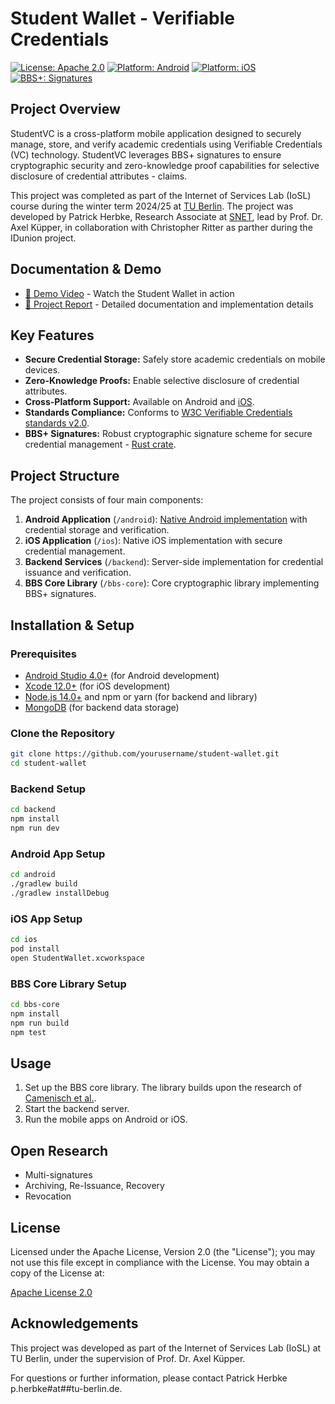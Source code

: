 # Student Wallet - Verifiable Credentials

[![License: Apache 2.0](https://img.shields.io/badge/License-Apache%202.0-blue.svg)](https://www.apache.org/licenses/LICENSE-2.0)
[![Platform: Android](https://img.shields.io/badge/Platform-Android-brightgreen.svg)](https://shields.io/)
[![Platform: iOS](https://img.shields.io/badge/Platform-iOS-lightgray.svg)](https://shields.io/)
[![BBS+: Signatures](https://img.shields.io/badge/BBS+-Signatures-orange.svg)](https://shields.io/)

## Project Overview

StudentVC is a cross-platform mobile application designed to securely manage, store, and verify academic credentials using Verifiable Credentials (VC) technology. StudentVC leverages BBS+ signatures to ensure cryptographic security and zero-knowledge proof capabilities for selective disclosure of credential attributes - claims.

This project was completed as part of the Internet of Services Lab (IoSL) course during the winter term 2024/25 at [TU Berlin]((https://www.tu.berlin/)). The project was developed by Patrick Herbke, Research Associate at [SNET](https://www.tu.berlin/snet), lead by Prof. Dr. Axel Küpper, in collaboration with Christopher Ritter as parther during the IDunion project.

## Documentation & Demo

- [📱 Demo Video](https://tubcloud.tu-berlin.de/s/NWB76D3fynL6qAB) - Watch the Student Wallet in action
- [📄 Project Report](docs/Mobile_Wallet-Final_Report.pdf) - Detailed documentation and implementation details

## Key Features

- **Secure Credential Storage:** Safely store academic credentials on mobile devices.
- **Zero-Knowledge Proofs:** Enable selective disclosure of credential attributes.
- **Cross-Platform Support:** Available on Android and [iOS](https://developer.apple.com/documentation/cryptokit/).
- **Standards Compliance:** Conforms to [W3C Verifiable Credentials standards v2.0](https://www.w3.org/TR/vc-data-model-2.0/).
- **BBS+ Signatures:** Robust cryptographic signature scheme for secure credential management - [Rust crate](https://docs.rs/bbs/0.4.1/bbs/).

## Project Structure

The project consists of four main components:

1. **Android Application** (`/android`): [Native Android implementation](https://developer.android.com/compose) with credential storage and verification.
2. **iOS Application** (`/ios`): Native iOS implementation with secure credential management.
3. **Backend Services** (`/backend`): Server-side implementation for credential issuance and verification.
4. **BBS Core Library** (`/bbs-core`): Core cryptographic library implementing BBS+ signatures.

## Installation & Setup

### Prerequisites

- [Android Studio 4.0+](https://android-developers.googleblog.com/2020/05/android-studio-4.html) (for Android development)
- [Xcode 12.0+](https://developer.apple.com/documentation/xcode-release-notes/xcode-12_0_1-release-notes) (for iOS development)
- [Node.js 14.0+](https://nodejs.org/en/blog/release/v14.0.0) and npm or yarn (for backend and library)
- [MongoDB](https://www.mongodb.com/) (for backend data storage)

### Clone the Repository

```bash
git clone https://github.com/yourusername/student-wallet.git
cd student-wallet
```

### Backend Setup

```bash
cd backend
npm install
npm run dev
```

### Android App Setup

```bash
cd android
./gradlew build
./gradlew installDebug
```

### iOS App Setup

```bash
cd ios
pod install
open StudentWallet.xcworkspace
```

### BBS Core Library Setup

```bash
cd bbs-core
npm install
npm run build
npm test
```

## Usage

1. Set up the BBS core library. The library builds upon the research of [Camenisch et al.](https://eprint.iacr.org/2016/663.pdf).
2. Start the backend server.
3. Run the mobile apps on Android or iOS.

## Open Research 
- Multi-signatures
- Archiving, Re-Issuance, Recovery
- Revocation

## License

Licensed under the Apache License, Version 2.0 (the "License"); you may not use this file except in compliance with the License. You may obtain a copy of the License at:

[Apache License 2.0](http://www.apache.org/licenses/LICENSE-2.0)

## Acknowledgements

This project was developed as part of the Internet of Services Lab (IoSL) at TU Berlin, under the supervision of Prof. Dr. Axel Küpper.

For questions or further information, please contact Patrick Herbke p.herbke#at##tu-berlin.de.
